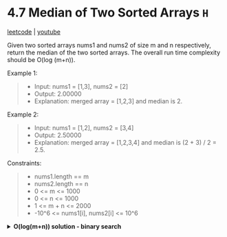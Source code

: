 # 4.7 Median of Two Sorted Arrays `H`

[leetcode](https://leetcode.com/problems/median-of-two-sorted-arrays/) |
[youtube](https://www.youtube.com/watch?v=q6IEA26hvXc)

Given two sorted arrays nums1 and nums2 of size m and n respectively,
return the median of the two sorted arrays.
The overall run time complexity should be O(log (m+n)).

Example 1:
> - Input: nums1 = [1,3], nums2 = [2]
> - Output: 2.00000
> - Explanation: merged array = [1,2,3] and median is 2.

Example 2:
> - Input: nums1 = [1,2], nums2 = [3,4]
> - Output: 2.50000
> - Explanation: merged array = [1,2,3,4] and median is (2 + 3) / 2 = 2.5.

Constraints:
> - nums1.length == m
> - nums2.length == n
> - 0 <= m <= 1000
> - 0 <= n <= 1000
> - 1 <= m + n <= 2000
> - -10^6 <= nums1[i], nums2[i] <= 10^6

<details>
  <summary><b>O(log(m+n)) solution - binary search</b></summary>

```go
func findMedianSortedArrays(nums1 []int, nums2 []int) float64 {
    if len(nums1) > len(nums2) { return findMedianSortedArrays(nums2, nums1) }
    m, n := len(nums1), len(nums2)
    left, right := 0, m
    halfLen := (m + n + 1) / 2

    for left <= right {
        i := (left + right) / 2
        j := halfLen - i

        if i < m && nums1[i] < nums2[j-1] {
            left = i + 1 // i is too small, increase it
        } else if i > 0 && nums1[i-1] > nums2[j] {
            right = i - 1 // i is too big, decrease it
        } else { // i is perfect
            var maxLeft int
            if i == 0 {
                maxLeft = nums2[j-1]
            } else if j == 0 {
                maxLeft = nums1[i-1]
            } else {
                maxLeft = max(nums1[i-1], nums2[j-1])
            }

            if (m+n)%2 == 1 { return float64(maxLeft) }

            var minRight int
            if i == m {
                minRight = nums2[j]
            } else if j == n {
                minRight = nums1[i]
            } else {
                minRight = min(nums1[i], nums2[j])
            }

            return float64(maxLeft+minRight) / 2.0
        }
    }

    return 0.0
}
```
</details>
